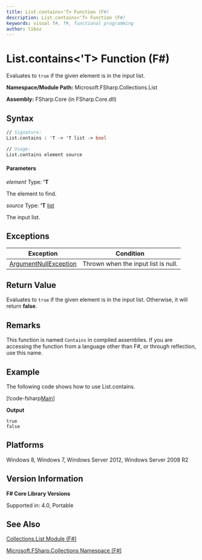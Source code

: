 ```yaml
---
title: List.contains<'T> Function (F#)
description: List.contains<'T> Function (F#)
keywords: visual f#, f#, functional programming
author: liboz
---
```


# List.contains<'T> Function (F#)

Evaluates to `true` if the given element is in the input list.

**Namespace/Module Path:** Microsoft.FSharp.Collections.List

**Assembly:** FSharp.Core (in FSharp.Core.dll)

## Syntax

```fsharp
// Signature:
List.contains : 'T -> 'T list -> bool

// Usage:
List.contains element source
```

#### Parameters
*element*
Type: **'T**

The element to find.

*source*
Type: **'T** [list](https://msdn.microsoft.com/library/c627b668-477b-4409-91ed-06d7f1b3e4a7)

The input list.

## Exceptions

|Exception|Condition|
|----|----|
|[ArgumentNullException](https://msdn.microsoft.com/library/system.argumentnullexception.aspx)|Thrown when the input list is null.|

## Return Value

Evaluates to `true` if the given element is in the input list. Otherwise, it will return **false**.

## Remarks
This function is named `Contains` in compiled assemblies. If you are accessing the function from a language other than F#, or through reflection, use this name.

## Example

The following code shows how to use List.contains.

[!code-fsharp[Main](snippets/fslists/snippet113.fs)]

**Output**

```
true
false
```

## Platforms
Windows 8, Windows 7, Windows Server 2012, Windows Server 2008 R2

## Version Information
**F# Core Library Versions**

Supported in: 4.0, Portable

## See Also

[Collections.List Module &#40;F&#35;&#41;](Collections.List-Module-%5BFSharp%5D.md)

[Microsoft.FSharp.Collections Namespace &#40;F&#35;&#41;](Microsoft.FSharp.Collections-Namespace-%5BFSharp%5D.md)
